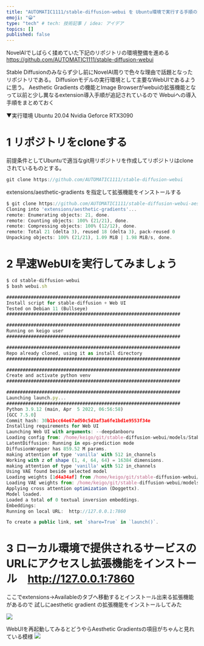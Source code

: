 ```yaml
---
title: "AUTOMATIC1111/stable-diffusion-webui を Ubuntu環境で実行する手順の整理"
emoji: "😀"
type: "tech" # tech: 技術記事 / idea: アイデア
topics: []
published: false
---
```


NovelAIでしばらく揉めていた下記のリポジトリの環境整備を進める
https://github.com/AUTOMATIC1111/stable-diffusion-webui

Stable Diffusionのみならず少し前にNovelAI周りで色々な理由で話題となったリポジトリである。
Diffusionモデルの実行環境として主要なWebUIであるように思う。
Aesthetic Gradients の機能とImage Browserがwebuiの拡張機能となって以前と少し異なるextension導入手順が追記されているので
Webuiへの導入手順をまとめておく


▼実行環境
Ubuntu 20.04
Nvidia Geforce RTX3090

# 1 リポジトリをcloneする
前提条件としてUbuntuで適当なgit用リポジトリを作成してリポジトリはcloneされているものとする。

```js
git clone https://github.com/AUTOMATIC1111/stable-diffusion-webui
```

extensions/aesthetic-gradients を指定して拡張機能をインストールする
```js
$ git clone https://github.com/AUTOMATIC1111/stable-diffusion-webui-aesthetic-gradients extensions/aesthetic-gradients
Cloning into 'extensions/aesthetic-gradients'...
remote: Enumerating objects: 21, done.
remote: Counting objects: 100% (21/21), done.
remote: Compressing objects: 100% (12/12), done.
remote: Total 21 (delta 3), reused 18 (delta 3), pack-reused 0
Unpacking objects: 100% (21/21), 1.09 MiB | 1.98 MiB/s, done.
```
# 2 早速WebUIを実行してみましょう

```js
$ cd stable-diffusion-webui
$ bash webui.sh

################################################################
Install script for stable-diffusion + Web UI
Tested on Debian 11 (Bullseye)
################################################################

################################################################
Running on keigo user
################################################################

################################################################
Repo already cloned, using it as install directory
################################################################

################################################################
Create and activate python venv
################################################################

################################################################
Launching launch.py...
################################################################
Python 3.9.12 (main, Apr  5 2022, 06:56:58) 
[GCC 7.5.0]
Commit hash: 30b1bcc64e67ad50c5d3af3a6fe1bd1e9553f34e
Installing requirements for Web UI
Launching Web UI with arguments: --deepdanbooru
Loading config from: /home/keigo/git/stable-diffusion-webui/models/Stable-diffusion/final-pruned.yaml
LatentDiffusion: Running in eps-prediction mode
DiffusionWrapper has 859.52 M params.
making attention of type 'vanilla' with 512 in_channels
Working with z of shape (1, 4, 64, 64) = 16384 dimensions.
making attention of type 'vanilla' with 512 in_channels
Using VAE found beside selected model
Loading weights [1d4a34af] from /home/keigo/git/stable-diffusion-webui/models/Stable-diffusion/final-pruned.ckpt
Loading VAE weights from: /home/keigo/git/stable-diffusion-webui/models/Stable-diffusion/final-pruned.vae.pt
Applying cross attention optimization (Doggettx).
Model loaded.
Loaded a total of 0 textual inversion embeddings.
Embeddings: 
Running on local URL:  http://127.0.0.1:7860

To create a public link, set `share=True` in `launch()`.
```

# 3 ローカル環境で提供されるサービスのURLにアクセスし拡張機能をインストール　http://127.0.0.1:7860

ここでextensions->Availableのタブへ移動するとインストール出来る拡張機能があるので
試しにaesthetic gradient の拡張機能をインストールしてみた

![](https://storage.googleapis.com/zenn-user-upload/8c7fada4703a-20221105.png)

WebUIを再起動してみるとどうやらAesthetic Gradientsの項目がちゃんと見れている模様
![](https://storage.googleapis.com/zenn-user-upload/60628e08250f-20221105.png)
